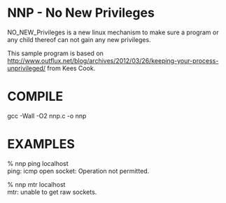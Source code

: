 # NNP - No New Privileges

NO_NEW_Privileges is a new linux mechanism to make sure a program or any child thereof can not gain any new privileges.

This sample program is based on http://www.outflux.net/blog/archives/2012/03/26/keeping-your-process-unprivileged/ from Kees Cook.

# COMPILE
gcc -Wall -O2 nnp.c -o nnp

# EXAMPLES

% nnp ping localhost     
ping: icmp open socket: Operation not permitted.

% nnp mtr localhost       
mtr: unable to get raw sockets.